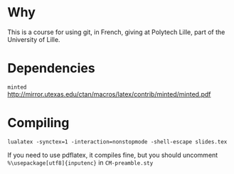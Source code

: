 # Why
This is a course for using git, in French, giving at Polytech Lille, part of the University of Lille.

# Dependencies

`minted` <http://mirror.utexas.edu/ctan/macros/latex/contrib/minted/minted.pdf>

# Compiling

`lualatex -synctex=1 -interaction=nonstopmode -shell-escape slides.tex`

If you need to use pdflatex, it compiles fine, but you should uncomment `%\usepackage[utf8]{inputenc}` in `CM-preamble.sty`

